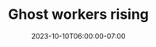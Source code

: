 ---
draft: true
date: 2023-10-10T06:00:00-07:00
title: "Ghost workers rising"
ogtitle: "Ghost workers rising"
description: |
    Where should tech builders draw the line on AI for military or surveillance? Just because it can be built, doesn't mean it should be. At what point do we blow the whistle, call out the boss, and tell the world? Find out what it's like to sound the alarm from inside a big tech company.
ogdescription: "Where should tech builders draw the line on AI for military or surveillance? Just because it can be built, doesn't mean it should be. At what point do we blow the whistle, call out the boss, and tell the world? Find out what it's like to sound the alarm from inside a big tech company."
number: 45
season: 7
seasonepisode: 1
url: /season7/episode1/
embed: ""
mp3: ""
categories: "episodes"
host: "Bridget Todd"
shownotes: |
    [Laura Nolan](https://2022.internethealthreport.org/story/say-no-to-killer-robots-laura-nolan/) shares the story behind her decision to leave Google in 2018 over their involvement in Project Maven, a Pentagon project which used AI by Google.

    [Yves Moreau](https://2022.internethealthreport.org/story/scientists-lets-push-back-yves-moreau/) explains why he is calling on academic journals and international publishers to retract papers that use facial recognition and DNA profiling of minority groups.

    [Yeshimabeit Milner](https://2022.internethealthreport.org/story/calling-out-data-weapons-yeshimabeit-milner/) describes how the non-profit [Data for Black Lives](https://d4bl.org) is pushing back against use of AI powered tools used to surveil and criminalize Black and Brown communities.

    [Shmyla Khan](https://2022.internethealthreport.org/story/tech-broken-promise-shmyla-khan/), describes being at the receiving end of technologies developed by foreign superpowers as a researcher with the [Digital Rights Foundation](https://digitalrightsfoundation.pk/) in Pakistan.

    IRL is an original podcast from Mozilla, the non-profit behind Firefox. In Season 6, host Bridget Todd shares stories of people who make AI more trustworthy in real life. This season doubles as Mozilla's [2022 Internet Health Report](https://2022.internethealthreport.org). Go to the report for show notes, transcripts, and more.
transcript: |

    [Read the transcript](https://2022.internethealthreport.org/irl-transcript-the-tech-we-wont-build/)

---
